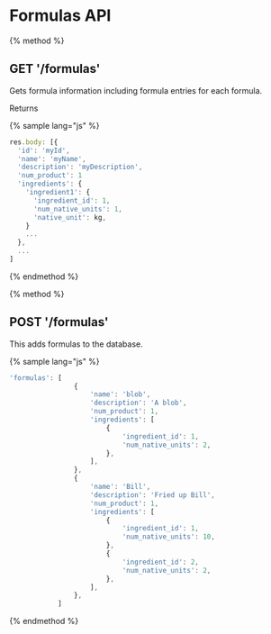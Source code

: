 # Formulas API

{% method %}
## GET '/formulas'

Gets formula information including formula entries for each formula.

Returns

{% sample lang="js" %}
```js
res.body: [{
  'id': 'myId',
  'name': 'myName',
  'description': 'myDescription',
  'num_product': 1
  'ingredients': {
    'ingredient1': {
      'ingredient_id': 1,
      'num_native_units': 1,
      'native_unit': kg,
    }
    ...
  },
  ...
]
```
{% endmethod %}

{% method %}
## POST '/formulas'

This adds formulas to the database.

{% sample lang="js" %}
```js
'formulas': [
                {
                    'name': 'blob',
                    'description': 'A blob',
                    'num_product': 1,
                    'ingredients': [
                        {
                            'ingredient_id': 1,
                            'num_native_units': 2,
                        },
                    ],
                },
                {
                    'name': 'Bill',
                    'description': 'Fried up Bill',
                    'num_product': 1,
                    'ingredients': [
                        {
                            'ingredient_id': 1,
                            'num_native_units': 10,
                        },
                        {
                            'ingredient_id': 2,
                            'num_native_units': 2,
                        },
                    ],
                },
            ]
```


{% endmethod %}
